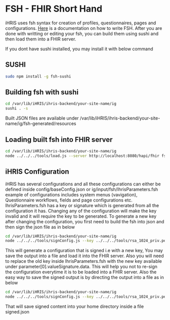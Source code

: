 # FSH - FHIR Short Hand

iHRIS uses fsh syntax for creation of profiles, questionnaires, pages and configurations.
[Here](https://build.fhir.org/ig/HL7/fhir-shorthand/) is a documentation on how to write FSH. After you are done with writting or editing your fsh, you can build them using sushi and then load them into a FHIR server.

If you dont have sushi installed, you may install it with below command

## SUSHI

```bash
sudo npm install -g fsh-sushi
```

## Building fsh with sushi

```bash
cd /var/lib/iHRIS/ihris-backend/your-site-name/ig
sushi . -s
```

Built JSON files are available under /var/lib/iHRIS/ihris-backend/your-site-name/ig/fsh-generated/resources

## Loading built fsh into FHIR server

```bash
cd /var/lib/iHRIS/ihris-backend/your-site-name/ig
node ../../../tools/load.js --server http://localhost:8080/hapi/fhir fsh-generated/resources/*.json
```

## iHRIS Configuration

iHRIS has several configurations and all these configurations can either be defined inside config/baseConfig.json or ig/input/fsh/IhrisParameters.fsh example of configurations includes system menus (vavigation), Questionnaire workflows, fields and page configurations etc.
IhrisParameters.fsh has a key or signature which is generated from all the configuration it has. Changing any of the configuration will make the key invalid and it will require the key to be generated. To generate a new key after changing the configuration, you first need to build the fsh into json and then sign the json file as in below

```bash
cd /var/lib/iHRIS/ihris-backend/your-site-name/ig
node ../../../tools/signConfig.js --key ../../../tools/rsa_1024_priv.pem --config fsh-generated/resources/Parameters-ihris-config.json
```

This will generate a configuration that is signed i.e with a new key, You may save the output into a file and load it into the FHIR server. Also you will need to replace the old key inside IhrisParameters.fsh with the new key available under parameter[0].valueSignature.data. This will help you not to re-sign the configuration everytime it is to be loaded into a FHIR server. Also the easy way to save the signed output is by directing the output into a file as in below

```bash
cd /var/lib/iHRIS/ihris-backend/your-site-name/ig
node ../../../tools/signConfig.js --key ../../../tools/rsa_1024_priv.pem --config fsh-generated/resources/Parameters-ihris-config.json > ~/signed.json
```

That will save signed content into your home directory inside a file signed.json
